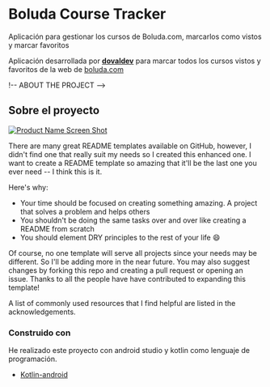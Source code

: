 # Boluda Course Tracker
Aplicación para gestionar los cursos de Boluda.com, marcarlos como vistos y marcar favoritos

<p>Aplicación desarrollada por <a href="https://dovaldev.com"><strong>dovaldev</strong></a> para marcar todos los cursos vistos y favoritos de la web de <a href="https://boluda.com">boluda.com</a>
  
  
  
!-- ABOUT THE PROJECT -->
## Sobre el proyecto

[![Product Name Screen Shot][product-screenshot]](https://dovaldev.com)

There are many great README templates available on GitHub, however, I didn't find one that really suit my needs so I created this enhanced one. I want to create a README template so amazing that it'll be the last one you ever need -- I think this is it.

Here's why:
* Your time should be focused on creating something amazing. A project that solves a problem and helps others
* You shouldn't be doing the same tasks over and over like creating a README from scratch
* You should element DRY principles to the rest of your life :smile:

Of course, no one template will serve all projects since your needs may be different. So I'll be adding more in the near future. You may also suggest changes by forking this repo and creating a pull request or opening an issue. Thanks to all the people have have contributed to expanding this template!

A list of commonly used resources that I find helpful are listed in the acknowledgements.

### Construido con

He realizado este proyecto con android studio y kotlin como lenguaje de programación.
* [Kotlin-android](https://kotlinlang.org/)

  
  
  
  
  
  
  
  
  
  
  
  
  
  
  <!-- MARKDOWN LINKS & IMAGES -->
  [product-screenshot]: images/screenshot.png
  [dovaldev-url]: https://dovaldev.com
  [boluda-url]: https://boluda.com
